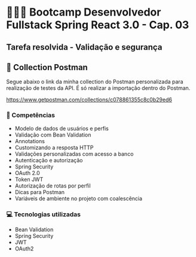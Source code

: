 # 👨🏼‍💻 Bootcamp Desenvolvedor Fullstack Spring React 3.0 - Cap. 03
## Tarefa resolvida - Validação e segurança

## 🚀 Collection Postman
Segue abaixo o link da minha collection do Postman personalizada para realização de testes da API.
É só realizar a importação dentro do Postman.

https://www.getpostman.com/collections/c078861355c8c0b29ed6

### 🍃 Competências
<ul>
 <li>Modelo de dados de usuários e perfis
<li>Validação com Bean Validation
<li>Annotations
<li>Customizando a resposta HTTP
<li>Validações personalizadas com acesso a banco
<li>Autenticação e autorização
<li>Spring Security
<li>OAuth 2.0
<li>Token JWT
<li>Autorização de rotas por perfil
<li>Dicas para Postman
<li>Variáveis de ambiente no projeto com coalescência
  </ul>
  
### 💻 Tecnologias utilizadas
<ul>
  <li>Bean Validation
  <li>Spring Security
  <li>JWT
  <li>OAuth2
</ul>


